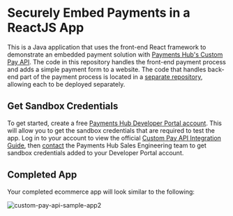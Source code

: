 # Securely Embed Payments in a ReactJS App

This is a Java application that uses the front-end React framework to demonstrate an embedded payment solution with [Payments Hub's Custom Pay API](https://developer.paymentshub.com/products/full-featured/custom-pay-api). The code in this repository handles the front-end payment process and adds a simple payment form to a website. The code that handles back-end part of the payment process is located in a [separate repository](https://github.com/PaymentsHubDevelopers/PaymentsHub-Java-Custom-Pay-API), allowing each to be deployed separately.

## Get Sandbox Credentials

To get started, create a free [Payments Hub Developer Portal account](https://developer.paymentshub.com/auth/signup). This will allow you to get the sandbox credentials that are required to test the app. Log in to your account to view the official [Custom Pay API Integration Guide](https://developer.paymentshub.com/products/full-featured/custom-pay-api/integration), then [contact](https://developer.paymentshub.com/contact) the Payments Hub Sales Engineering team to get sandbox credentials added to your Developer Portal account.

## Completed App

Your completed ecommerce app will look similar to the following:

![custom-pay-api-sample-app2](https://github.com/PaymentsHubDevelopers/PaymentsHub-React-Custom-Pay-API/assets/136620102/60634a43-f460-4c4d-a6a4-ebe52218bbb9)
